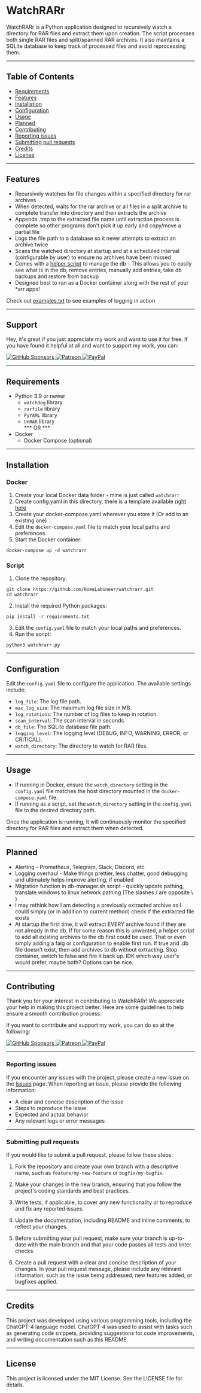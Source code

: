 # WatchRARr

WatchRARr is a Python application designed to recursively watch a directory for RAR files and extract them upon creation. The script processes both single RAR files and split/spanned RAR archives. It also maintains a SQLite database to keep track of processed files and avoid reprocessing them.

---

## Table of Contents

- [Requirements](#requirements)
- [Features](#features)
- [Installation](#installation)
- [Configuration](#configuration)
- [Usage](#usage)
- [Planned](#planned)
- [Contributing](#contributing)
- [Reporting issues](#reportingissues)
- [Submitting pull requests](#submittingpullrequests)
- [Credits](#credits)
- [License](#license)

---

## Features

- Recursively watches for file changes within a specified directory for rar archives
- When detected, waits for the rar archive or all files  in a split archive to complete transfer into directory and then extracts the archive
- Appends .tmp to the extracted file name until extraction process is complete so other programs don't pick it  up early and copy/move a partial file
- Logs the file path to a database so it never attempts to extract an archive twice
- Scans the watched directory at startup and at a scheduled interval (configurable by user) to ensure no archives have been missed
- Comes with a [helper script](db-manager.sh) to manage the db - This allows you to easily see what is in the db, remove entries, manually add entries, take db backups and restore from backup
- Designed best to run as a Docker container along with the rest of your *arr apps!

Check out [examples.txt](examples.txt) to see examples of logging in action

---

## Support

Hey, it's great if you just appreciate my work and want to use it for free.  If you have found it helpful at all and want to support my work, you can:

<a href="https://github.com/sponsors/homelabineer">
  <img src="https://img.shields.io/badge/Sponsor_on-GitHub-green?logo=github&style=flat-square" alt="GitHub Sponsors" />
</a>
<a href="https://www.patreon.com/homelabineer">
  <img src="https://img.shields.io/badge/Support_on-Patreon-orange?logo=patreon&style=flat-square" alt="Patreon" />
</a>
<a href="https://paypal.me/homelabineer?country.x=US&locale.x=en_US">
  <img src="https://img.shields.io/badge/Donate-PayPal-green.svg?style=flat-square&logo=paypal" alt="PayPal" />
</a>

---

## Requirements

- Python 3.9 or newer
    - `watchdog` library
    - `rarfile` library
    - `PyYAML` library
    - `UnRAR` library  
*** OR ***
- Docker
    - Docker Compose (optional)

---

## Installation

### Docker

1. Create your local Docker data folder - mine is just called `watchrarr`
2. Create config.yaml in this directory, there is a template available [right here](config-template.yaml)
2. Create your docker-compose.yaml wherever you store it (Or add to an existing one)
3. Edit the `docker-compose.yaml` file to match your local paths and preferences.
2. Start the Docker container:
```
docker-compose up -d watchrarr
```

### Script

1. Clone the repository:
```
git clone https://github.com/HomeLabineer/watchrarr.git
cd watchrarr
```
2. Install the required Python packages:
```
pip install -r requirements.txt
```
3. Edit the `config.yaml` file to match your local paths and preferences.
4. Run the script:
```
python3 watchrarr.py
```

---

## Configuration

Edit the `config.yaml` file to configure the application. The available settings include:

- `log_file`: The log file path.
- `max_log_size`: The maximum log file size in MB.
- `log_rotations`: The number of log files to keep in rotation.
- `scan_interval`: The scan interval in seconds.
- `db_file`: The SQLite database file path.
- `logging_level`: The logging level (DEBUG, INFO, WARNING, ERROR, or CRITICAL).
- `watch_directory`: The directory to watch for RAR files.

---

## Usage

- If running in Docker, ensure the `watch_directory` setting in the `config.yaml` file matches the host directory mounted in the `docker-compose.yaml` file.
- If running as a script, set the `watch_directory` setting in the `config.yaml` file to the desired directory path.

Once the application is running, it will continuously monitor the specified directory for RAR files and extract them when detected.

---

## Planned

- Alerting - Prometheus, Telegram, Slack, Discord, etc
- Logging overhaul - Make things prettier, less chatter, good debugging and ultimately helps improve alerting, if enabled
- Migration function in db-manager.sh script - quickly update pathing, translate windows to linux network pathing (The slashes / are opposite \\ )
- I may rethink how I am detecting a previously extracted archive as I could simply (or in addition to current method) check if the extracted file exists
- At startup the first time, it will extract EVERY archive found if they are not already in the db.  If for some reason this is unwanted, a helper script to add all existing archives to the db first could be used.  That or even simply adding a falg or configuration to enable first run.  If true and .db file doesn't exist, then add archives to db without extracting.  Stop container, switch to false and fire it back up.  IDK which way user's would prefer, maybe both?  Options can be nice.

---


## Contributing

Thank you for your interest in contributing to WatchRARr! We appreciate your help in making this project better. Here are some guidelines to help ensure a smooth contribution process:

If you want to contribute and support my work, you can do so at the following:

<a href="https://github.com/sponsors/homelabineer">
  <img src="https://img.shields.io/badge/Sponsor_on-GitHub-green?logo=github&style=flat-square" alt="GitHub Sponsors" />
</a>
<a href="https://www.patreon.com/homelabineer">
  <img src="https://img.shields.io/badge/Support_on-Patreon-orange?logo=patreon&style=flat-square" alt="Patreon" />
</a>
<a href="https://paypal.me/homelabineer?country.x=US&locale.x=en_US">
  <img src="https://img.shields.io/badge/Donate-PayPal-green.svg?style=flat-square&logo=paypal" alt="PayPal" />
</a>

---

### Reporting issues

If you encounter any issues with the project, please create a new issue on the [Issues](https://github.com/HomeLabineer/WatchRARr/issues) page. When reporting an issue, please provide the following information:

- A clear and concise description of the issue
- Steps to reproduce the issue
- Expected and actual behavior
- Any relevant logs or error messages

---

### Submitting pull requests

If you would like to submit a pull request, please follow these steps:

1. Fork the repository and create your own branch with a descriptive name, such as `feature/my-new-feature` or `bugfix/my-bugfix`.

2. Make your changes in the new branch, ensuring that you follow the project's coding standards and best practices.

3. Write tests, if applicable, to cover any new functionality or to reproduce and fix any reported issues.

4. Update the documentation, including README and inline comments, to reflect your changes.

5. Before submitting your pull request, make sure your branch is up-to-date with the main branch and that your code passes all tests and linter checks.

6. Create a pull request with a clear and concise description of your changes. In your pull request message, please include any relevant information, such as the issue being addressed, new features added, or bugfixes applied.

---

## Credits

This project was developed using various programming tools, including the ChatGPT-4 language model. ChatGPT-4 was used to assist with tasks such as generating code snippets, providing suggestions for code improvements, and writing documentation such as this README.

---

## License

This project is licensed under the MIT License. See the LICENSE file for details.


